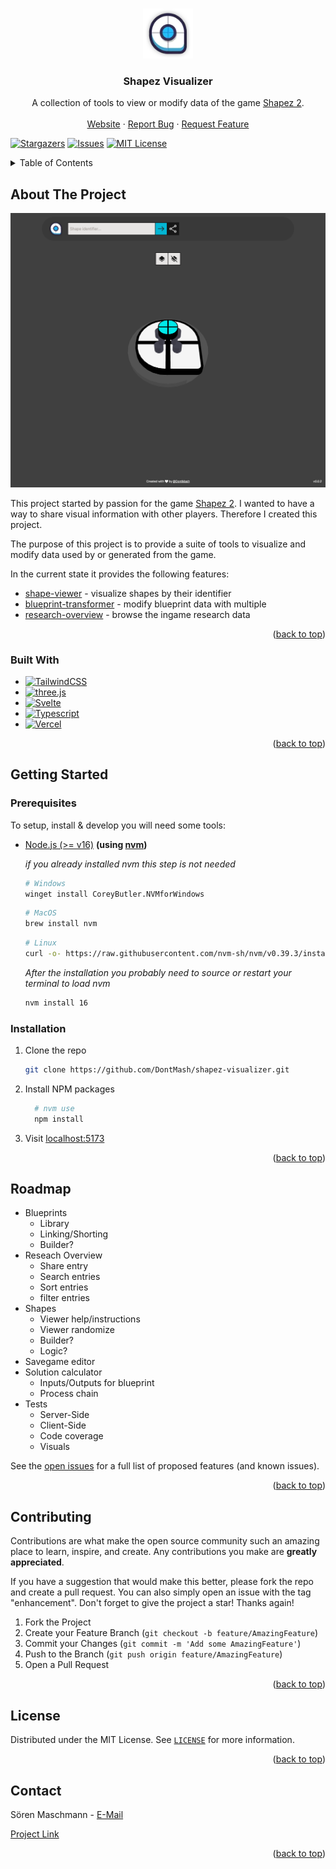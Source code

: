 <a name="readme-top"></a>

<!-- PROJECT LOGO -->
<br />
<div align="center">
  <a href="https://github.com/DontMash/shapez-visualizer">
    <img src="static/favicon.png" alt="Logo" width="80" height="80">
  </a>

<h3 align="center">Shapez Visualizer</h3>

  <p align="center">
    A collection of tools to view or modify data of the game 
    <a href="https://store.steampowered.com/app/2162800/shapez_2/">Shapez 2</a>.
    <br />
    <br />
    <a href="https://shapez.soren.codes">Website</a>
    ·
    <a href="https://github.com/DontMash/shapez-visualizer/issues">Report Bug</a>
    ·
    <a href="https://github.com/DontMash/shapez-visualizer/issues">Request Feature</a>
  </p>
</div>

<!-- PROJECT SHIELDS -->

[![Stargazers][stars-shield]][stars-url]
[![Issues][issues-shield]][issues-url]
[![MIT License][license-shield]][license-url]

<!-- TABLE OF CONTENTS -->
<details>
  <summary>Table of Contents</summary>
  <ol>
    <li>
      <a href="#about-the-project">About The Project</a>
      <ul>
        <li><a href="#built-with">Built With</a></li>
      </ul>
    </li>
    <li>
      <a href="#getting-started">Getting Started</a>
      <ul>
        <li><a href="#prerequisites">Prerequisites</a></li>
        <li><a href="#installation">Installation</a></li>
      </ul>
    </li>
    <li><a href="#roadmap">Roadmap</a></li>
    <li><a href="#contributing">Contributing</a></li>
    <li><a href="#license">License</a></li>
    <li><a href="#contact">Contact</a></li>
  </ol>
</details>

<!-- ABOUT THE PROJECT -->

## About The Project

[![Shape Viewer][product-image]][product-url]

This project started by passion for the game [Shapez 2](https://store.steampowered.com/app/2162800/shapez_2/). I wanted to have a way to share visual information with other players. Therefore I created this project.

The purpose of this project is to provide a suite of tools to visualize and modify data used by or generated from the game.

In the current state it provides the following features:

* [shape-viewer](https://shapez.soren.codes/shape) - visualize shapes by their identifier
* [blueprint-transformer](https://shapez.soren.codes/blueprint) - modify blueprint data with multiple
* [research-overview](https://shapez.soren.codes/research) - browse the ingame research data

<p align="right">(<a href="#readme-top">back to top</a>)</p>

### Built With

* [![TailwindCSS][Tailwind-badge]][Tailwind-url]
* [![three.js][threejs-badge]][threejs-url]
* [![Svelte][Svelte-badge]][Svelte-url]
* [![Typescript][Typescript-badge]][Typescript-url]
* [![Vercel][Vercel-badge]][Vercel-url]

<p align="right">(<a href="#readme-top">back to top</a>)</p>

<!-- GETTING STARTED -->

## Getting Started

### Prerequisites

To setup, install & develop you will need some tools:

* [Node.js (>= v16)](https://nodejs.org/en) **(using [nvm](https://github.com/nvm-sh/nvm))**

  _if you already installed nvm this step is not needed_

  ```sh
  # Windows
  winget install CoreyButler.NVMforWindows
  ```

  ```sh
  # MacOS
  brew install nvm
  ```

  ```sh
  # Linux
  curl -o- https://raw.githubusercontent.com/nvm-sh/nvm/v0.39.3/install.sh | bash
  ```

  _After the installation you probably need to source or restart your terminal to load nvm_

  ```sh
  nvm install 16
  ```

### Installation

1. Clone the repo

   ```sh
   git clone https://github.com/DontMash/shapez-visualizer.git
   ```

2. Install NPM packages

    ```sh
      # nvm use
      npm install
    ```

3. Visit [localhost:5173](http://localhost:5173)

<p align="right">(<a href="#readme-top">back to top</a>)</p>

<!-- ROADMAP -->

## Roadmap

* Blueprints
  * Library
  * Linking/Shorting
  * Builder?
* Reseach Overview
  * Share entry
  * Search entries
  * Sort entries
  * filter entries
* Shapes
  * Viewer help/instructions
  * Viewer randomize
  * Builder?
  * Logic?
* Savegame editor
* Solution calculator
  * Inputs/Outputs for blueprint
  * Process chain
* Tests
  * Server-Side
  * Client-Side
  * Code coverage
  * Visuals

See the [open issues][issues-url] for a full list of proposed features (and known issues).

<p align="right">(<a href="#readme-top">back to top</a>)</p>

<!-- CONTRIBUTING -->

## Contributing

Contributions are what make the open source community such an amazing place to learn, inspire, and create. Any contributions you make are **greatly appreciated**.

If you have a suggestion that would make this better, please fork the repo and create a pull request. You can also simply open an issue with the tag "enhancement".
Don't forget to give the project a star! Thanks again!

1. Fork the Project
2. Create your Feature Branch (`git checkout -b feature/AmazingFeature`)
3. Commit your Changes (`git commit -m 'Add some AmazingFeature'`)
4. Push to the Branch (`git push origin feature/AmazingFeature`)
5. Open a Pull Request

<p align="right">(<a href="#readme-top">back to top</a>)</p>

<!-- LICENSE -->

## License

Distributed under the MIT License. See [`LICENSE`][license-url] for more information.

<p align="right">(<a href="#readme-top">back to top</a>)</p>

<!-- CONTACT -->

## Contact

Sören Maschmann - [E-Mail](mailto:work@soren.codes)

[Project Link][repo-url]

<p align="right">(<a href="#readme-top">back to top</a>)</p>

<!-- MARKDOWN LINKS -->
<!-- IMAGES -->
[repo-url]: https://github.com/DontMash/shapez-visualizer
[product-url]: https://shapez.soren.codes
[product-image]: resources/images/product.png

<!-- SHIELDS -->
[stars-shield]: https://img.shields.io/github/stars/DontMash/shapez-visualizer.svg?style=for-the-badge
[stars-url]: https://github.com/DontMash/shapez-visualizer/stargazers
[issues-shield]: https://img.shields.io/github/issues/DontMash/shapez-visualizer.svg?style=for-the-badge
[issues-url]: https://github.com/DontMash/shapez-visualizer/issues
[license-shield]: https://img.shields.io/github/license/DontMash/shapez-visualizer.svg?style=for-the-badge
[license-url]: https://github.com/DontMash/shapez-visualizer/blob/main/LICENSE

<!-- BADGES -->
[Tailwind-badge]: https://img.shields.io/badge/tailwindcss-%2338B2AC.svg?style=for-the-badge&logo=tailwind-css&logoColor=white
[Tailwind-url]: https://tailwindcss.com/
[threejs-badge]: https://img.shields.io/badge/threejs-black?style=for-the-badge&logo=three.js&logoColor=white
[threejs-url]: https://threejs.org/
[Svelte-badge]: https://img.shields.io/badge/Svelte-4A4A55?style=for-the-badge&logo=svelte&logoColor=FF3E00
[Svelte-url]: https://svelte.dev/
[Typescript-badge]: https://img.shields.io/badge/typescript-%23007ACC.svg?style=for-the-badge&logo=typescript&logoColor=white
[Typescript-url]: https://www.typescriptlang.org/
[Vercel-badge]: https://img.shields.io/badge/vercel-%23000000.svg?style=for-the-badge&logo=vercel&logoColor=white
[Vercel-url]: https://vercel.com/
